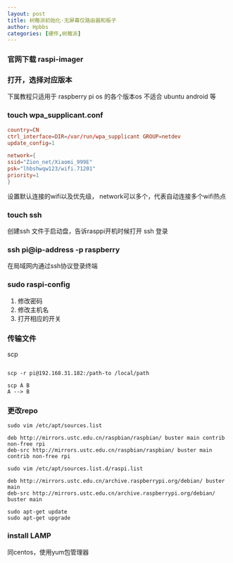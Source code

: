 ```yaml
---
layout: post
title: 树莓派初始化-无屏幕仅路由器和板子
author: Hpbbs
categories: [硬件,树莓派]
---
```


### 官网下载 raspi-imager

### 打开，选择对应版本

下属教程只适用于 raspberry pi os 的各个版本os
不适合 ubuntu android 等

### touch wpa_supplicant.conf

```conf
country=CN
ctrl_interface=DIR=/var/run/wpa_supplicant GROUP=netdev
update_config=1

network={
ssid="Zion_net/Xiaomi_999E"
psk="lhbshwqw123/wifi.71201"
priority=1
} 
```

设置默认连接的wifi以及优先级， network可以多个，代表自动连接多个wifi热点

### touch ssh

创建ssh 文件于启动盘，告诉rasppi开机时候打开 ssh 登录

### ssh pi@ip-address -p raspberry

在局域网内通过ssh协议登录终端

### sudo raspi-config

1. 修改密码
2. 修改主机名
3. 打开相应的开关

### 传输文件

scp

```shell

scp -r pi@192.168.31.182:/path-to /local/path

scp A B
A --> B
```

### 更改repo

`sudo vim /etc/apt/sources.list`
```
deb http://mirrors.ustc.edu.cn/raspbian/raspbian/ buster main contrib non-free rpi
deb-src http://mirrors.ustc.edu.cn/raspbian/raspbian/ buster main contrib non-free rpi
```
`sudo vim /etc/apt/sources.list.d/raspi.list`
```
deb http://mirrors.ustc.edu.cn/archive.raspberrypi.org/debian/ buster main
deb-src http://mirrors.ustc.edu.cn/archive.raspberrypi.org/debian/ buster main
```

```
sudo apt-get update
sudo apt-get upgrade
```

### install LAMP

同centos，使用yum包管理器
